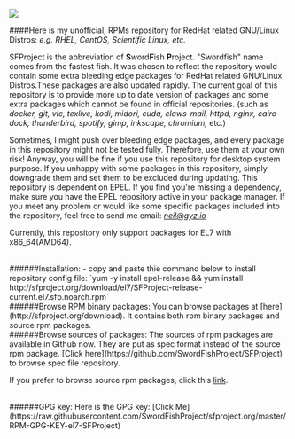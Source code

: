 ![](https://raw.githubusercontent.com/SwordFishProject/sfproject.org/master/misc/image/SFProject-logo.jpg)

####Here is my unofficial, RPMs repository for RedHat related GNU/Linux Distros:
*e.g. RHEL, CentOS, Scientific Linux, etc.*

SFProject is the abbreviation of **S**word**F**ish **P**roject. "Swordfish" name comes from the fastest fish. It was chosen to reflect the repository would contain some extra bleeding edge packages for RedHat related GNU/Linux Distros.These packages are also updated rapidly. The current goal of this repository is to provide more up to date version of packages and some extra packages which cannot be found in official repositories. (such as *docker, git, vlc, texlive, kodi, midori, cuda, claws-mail, httpd, nginx, cairo-dock, thunderbird, spotify, gimp, inkscape, chromium,* etc.)

Sometimes, I might push over bleeding edge packages, and every package in this repository might not be tested fully. Therefore, use them at your own risk! Anyway, you will be fine if you use this repository for desktop system purpose. If you unhappy with some packages in this repository, simply downgrade them and set them to be excluded during updating. This repository is dependent on EPEL. If you find you're missing a dependency, make sure you have the EPEL repository active in your package manager. If you meet any problem or would like some specific packages included into the repository, feel free to send me email: *neil@gyz.io*

Currently, this repository only support packages for EL7 with x86_64(AMD64).

<br>
######Installation:
- copy and paste thie command below to install repository config file:
  `yum -y install epel-release && yum install http://sfproject.org/download/el7/SFProject-release-current.el7.sfp.noarch.rpm`

<br>
######Browse RPM binary packages:
You can browse packages at [here](http://sfproject.org/download). It contains both rpm binary packages and source rpm packages.

<br>
######Browse sources of packages:
The sources of rpm packages are available in Github now. They are put as spec format instead of the source rpm package. [Click here](https://github.com/SwordFishProject/SFProject) to browse spec file repository.

If you prefer to browse source rpm packages, click this [link](http://sfproject.org/download/el7/update/source/SRPMS/).

<br>
######GPG key:
Here is the GPG key: [Click Me](https://raw.githubusercontent.com/SwordFishProject/sfproject.org/master/RPM-GPG-KEY-el7-SFProject)


